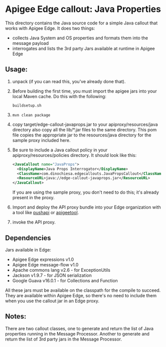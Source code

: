 # Apigee Edge callout: Java Properties

This directory contains the Java source code for a simple Java callout that
works with Apigee Edge. It does two things:  
* collects Java System and OS properties and formats them into the message payload
* interrogates and lists the 3rd party Jars available at runtime in Apigee Edge

## Usage:

1. unpack (if you can read this, you've already done that).

2. Before building the first time, you must import the apigee jars into your local Maven cache.
   Do this with the following:
   ```
   buildsetup.sh
   ```

3. ```mvn clean package```

4. copy target/edge-callout-javaprops.jar to your apiproxy/resources/java directory
   also copy all the lib/*.jar files to the same directory.
   This pom file copies the appropriate jar to the resources/java directory for
   the sample proxy included here. 

5. Be sure to include a Java callout policy in your
   apiproxy/resources/policies directory. It should look like
   this:
    ```xml
    <JavaCallout name="JavaProps">
      <DisplayName>Java Props Interrogator</DisplayName>
      <ClassName>com.dinochiesa.edgecallouts.JavaPropsCallout</ClassName>
      <ResourceURL>java://edge-callout-javaprops.jar</ResourceURL>
    </JavaCallout>
   ```
   If you are using the sample proxy, you don't need to do this; it's already present in the proxy. 
   
6. Import and deploy the API proxy bundle into your Edge organization with a tool like [pushapi](https://github.com/carloseberhardt/apiploy) or [apigeetool](https://github.com/apigee/apigeetool-node).

7. invoke the API proxy.


## Dependencies

Jars available in Edge: 
* Apigee Edge expressions v1.0
* Apigee Edge message-flow v1.0
* Apache commons lang v2.6 - for ExceptionUtils
* Jackson v1.9.7 - for JSON serialization
* Google Guava v16.0.1 - for Collections and Function

All these jars must be available on the classpath for the compile to
succeed. They are available within Apigee Edge, so there's no need to
include them when you use the callout jar in an Edge proxy.


## Notes:

There are two callout classes, one to generate and return the list of Java properties running in the Message Processor.  Another to generate and return the list of 3rd party jars in the Message Processor.


